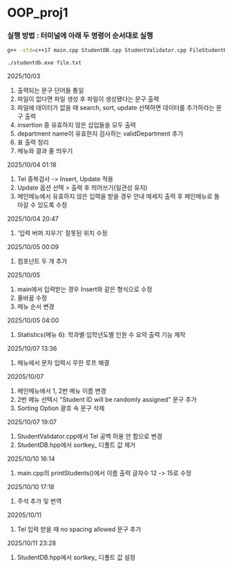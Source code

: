 # OOP_proj1

### 실행 방법 : 터미널에 아래 두 명령어 순서대로 실행 

```bash
g++ -std=c++17 main.cpp StudentDB.cpp StudentValidator.cpp FileStudentRepository.cpp -o studentdb.exe
```

```bash
./studentdb.exe file.txt
```

2025/10/03
1. 출력되는 문구 단어들 통일
2. 파일이 없다면 파일 생성 후 파일이 생성됐다는 문구 출력
3. 파일에 데이터가 없을 때 search, sort, update 선택하면 데이터를 추가하라는 문구 출력
4. insertion 중 유효하지 않은 삽입들을 모두 출력
5. department name이 유효한지 검사하는 validDepartment 추가
6. 표 출력 정리
7. 메뉴와 결과 줄 띄우기

2025/10/04 01:18
1. Tel 중복검사 -> Insert, Update 적용
2. Update 옵션 선택  > 출력 후 띄어쓰기(일관성 유지)
3. 메인메뉴에서 유효하지 않은 입력을 받을 경우 안내 메세지 출력 후 메인메뉴로 돌아갈 수 있도록 수정

2025/10/04 20:47
1. '입력 버퍼 지우기' 잘못된 위치 수정

2025/10/05 00:09 
1. 컴포넌트 두 개 추가
   
2025/10/05
1. main에서 입력받는 경우 Insert와 같은 형식으로 수정
2. 줄바꿈 수정
3. 메뉴 순서 변경

2025/10/05 04:00
1. Statistics(메뉴 6): 학과별·입학년도별 인원 수 요약 출력 기능 제작

2025/10/07 13:36
1. 메뉴에서 문자 입력시 무한 루프 해결

20205/10/07
1. 메인메뉴애서 1, 2번 메뉴 이름 변경
2. 2번 메뉴 선택시 "Student ID will be randomly assigned" 문구 추가
3. Sorting Option 괄호 속 문구 삭제

2025/10/07 19:07
1. StudentValidator.cpp에서 Tel 공백 허용 안 함으로 변경
2. StudentDB.hpp에서 sortkey_ 디폴트 값 제거

2025/10/10 16:14
1. main.cpp의 printStudents()에서 이름 출력 글자수 12 -> 15로 수정

2025/10/10 17:18
1. 주석 추가 및 번역

20205/10/11
1. Tel 입력 받을 때 no spacing allowed 문구 추가

2025/10/11 23:28
1. StudentDB.hpp에서 sortkey_ 디폴트 값 설정
